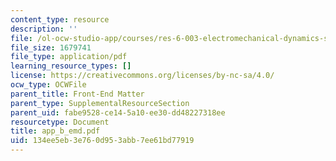 ```yaml
---
content_type: resource
description: ''
file: /ol-ocw-studio-app/courses/res-6-003-electromechanical-dynamics-spring-2009/134ee5eb3e760d953abb7ee61bd77919_app_b_emd.pdf
file_size: 1679741
file_type: application/pdf
learning_resource_types: []
license: https://creativecommons.org/licenses/by-nc-sa/4.0/
ocw_type: OCWFile
parent_title: Front-End Matter
parent_type: SupplementalResourceSection
parent_uid: fabe9528-ce14-5a10-ee30-dd48227318ee
resourcetype: Document
title: app_b_emd.pdf
uid: 134ee5eb-3e76-0d95-3abb-7ee61bd77919
---
```

